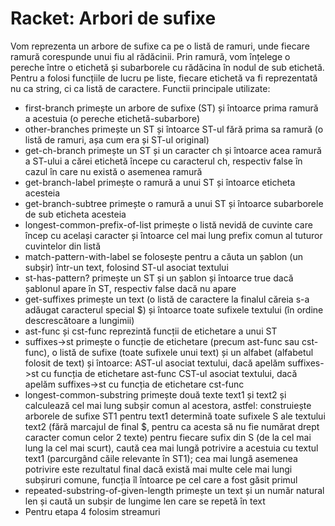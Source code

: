 # Racket: Arbori de sufixe
Vom reprezenta un arbore de sufixe ca pe o listă de ramuri, unde fiecare ramură corespunde unui fiu al rădăcinii.
Prin ramură, vom înțelege o pereche între o etichetă și subarborele cu rădăcina în nodul de sub etichetă.
Pentru a folosi funcțiile de lucru pe liste, fiecare etichetă va fi reprezentată nu ca string, ci ca listă de caractere.
Functii principale utilizate:
* first-branch primește un arbore de sufixe (ST) și întoarce prima ramură a acestuia (o pereche etichetă-subarbore)
* other-branches primește un ST și întoarce ST-ul fără prima sa ramură (o listă de ramuri, așa cum era și ST-ul original)
* get-ch-branch primește un ST și un caracter ch și întoarce acea ramură a ST-ului a cărei etichetă începe cu caracterul ch, respectiv false în cazul în care nu există o asemenea ramură
* get-branch-label primește o ramură a unui ST și întoarce eticheta acesteia
* get-branch-subtree primește o ramură a unui ST și întoarce subarborele de sub eticheta acesteia
* longest-common-prefix-of-list primește o listă nevidă de cuvinte care încep cu același caracter și întoarce cel mai lung prefix comun al tuturor cuvintelor din listă
* match-pattern-with-label se folosește pentru a căuta un șablon (un subșir) într-un text, folosind ST-ul asociat textului
* st-has-pattern? primește un ST și un șablon și întoarce true dacă șablonul apare în ST, respectiv false dacă nu apare
* get-suffixes primește un text (o listă de caractere la finalul căreia s-a adăugat caracterul special $) și întoarce toate sufixele textului (în ordine descrescătoare a lungimii)
* ast-func și cst-func reprezintă funcții de etichetare a unui ST
* suffixes->st primește o funcție de etichetare (precum ast-func sau cst-func), o listă de sufixe (toate sufixele unui text) și un alfabet (alfabetul folosit de text) și întoarce:
  AST-ul asociat textului, dacă apelăm suffixes->st cu funcția de etichetare ast-func
  CST-ul asociat textului, dacă apelăm suffixes->st cu funcția de etichetare cst-func
* longest-common-substring primește două texte text1 și text2 și calculează cel mai lung subșir comun al acestora, astfel:
construiește arborele de sufixe ST1 pentru text1
determină toate sufixele S ale textului text2 (fără marcajul de final $, pentru ca acesta să nu fie numărat drept caracter comun celor 2 texte)
pentru fiecare sufix din S (de la cel mai lung la cel mai scurt), caută cea mai lungă potrivire a acestuia cu textul text1 (parcurgând căile relevante în ST1); cea mai lungă asemenea potrivire este rezultatul final
dacă există mai multe cele mai lungi subșiruri comune, funcția îl întoarce pe cel care a fost găsit primul
* repeated-substring-of-given-length primește un text și un număr natural len și caută un subșir de lungime len care se repetă în text
* Pentru etapa 4 folosim streamuri

